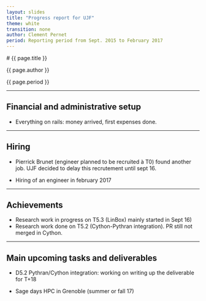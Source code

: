 ```yaml
---
layout: slides
title: "Progress report for UJF"
theme: white
transition: none
author: Clement Pernet
period: Reporting period from Sept. 2015 to February 2017
---
```


<section data-markdown data-separator="^---\n" data-separator-vertical="^--\n">
# {{ page.title }}

{{ page.author }}

{{ page.period }}

---

## Financial and administrative setup

- Everything on rails: money arrived, first expenses done.

---
## Hiring

- Pierrick Brunet (engineer planned to be recruited à T0) found another job. UJF decided to delay this recrutement until sept 16.

- Hiring of an engineer in february 2017


---
## Achievements

- Research work in progress on T5.3 (LinBox) mainly started in Sept 16)
- Research work done on T5.2 (Cython-Pythran integration). PR still not merged in Cython.
---
## Main upcoming tasks and deliverables

- D5.2 Pythran/Cython integration: working on writing up the deliverable for T+18

- Sage days HPC in Grenoble (summer or fall 17) 


</section>
